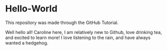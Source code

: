 # Hello-World
This repository was made through the GitHub Tutorial.

Well hello all!
Caroline here, I am relatively new to Github, love drinking tea, and excited to learn more!
I love listening to the rain, and have always wanted a hedgehog. 
